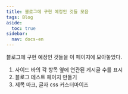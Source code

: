 ```yaml
---
title: 블로그에 구현 예정인 것들 모음
tags: Blog
aside:
  toc: true
sidebar:
  nav: docs-en
---
```


블로그에 구현 예정인 것들을 이 페이지에 모아놓았다.

<!-- more -->

1) 사이드 바의 각 항목 옆에 연관된 게시글 수를 표시   
2) 블로그 테스트 페이지 만들기   
3) 제목 마크, 글자 css 커스터마이즈   